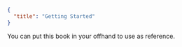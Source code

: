 ```json
{
  "title": "Getting Started"
}
```

You can put this book in your offhand to use as reference.